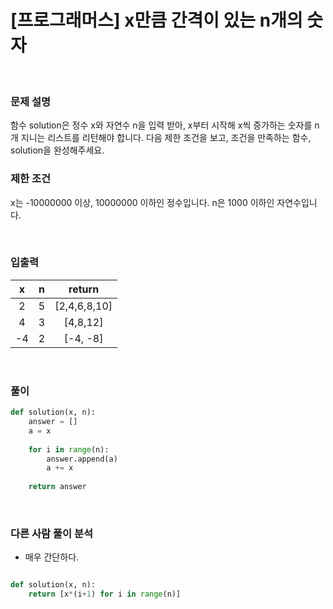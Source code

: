 # [프로그래머스] x만큼 간격이 있는 n개의 숫자

</br>

### 문제 설명
함수 solution은 정수 x와 자연수 n을 입력 받아, x부터 시작해 x씩 증가하는 숫자를 n개 지니는 리스트를 리턴해야 합니다. 다음 제한 조건을 보고, 조건을 만족하는 함수, solution을 완성해주세요.

### 제한 조건
x는 -10000000 이상, 10000000 이하인 정수입니다.
n은 1000 이하인 자연수입니다.

</br>

### 입출력 
| x | n | return |
|:---:|:---:|:---:|
| 2 | 5 | [2,4,6,8,10] |  
| 4 | 3 | [4,8,12] | 
| -4 | 2 | [-4, -8] |

<br>


### 풀이

```python
def solution(x, n):
    answer = []
    a = x
    
    for i in range(n):
        answer.append(a)
        a += x
    
    return answer

```

</br>

### 다른 사람 풀이 분석
- 매우 간단하다.

```python

def solution(x, n):
    return [x*(i+1) for i in range(n)]

```


